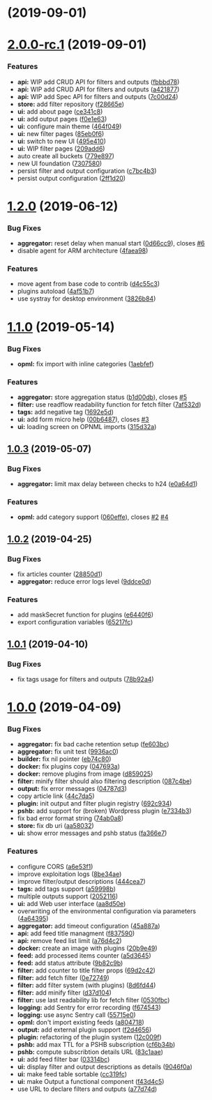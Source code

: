 <a name=""></a>
# [](https://github.com/ncarlier/feedpushr/compare/v2.0.0-rc.1...v) (2019-09-01)



<a name="2.0.0-rc.1"></a>
# [2.0.0-rc.1](https://github.com/ncarlier/feedpushr/compare/v1.2.0...v2.0.0-rc.1) (2019-09-01)


### Features

* **api:** WIP add CRUD API for filters and outputs ([fbbbd78](https://github.com/ncarlier/feedpushr/commit/fbbbd78))
* **api:** WIP add CRUD API for filters and outputs ([a421877](https://github.com/ncarlier/feedpushr/commit/a421877))
* **api:** WIP add Spec API for filters and outputs ([7c00d24](https://github.com/ncarlier/feedpushr/commit/7c00d24))
* **store:** add filter repository ([f28665e](https://github.com/ncarlier/feedpushr/commit/f28665e))
* **ui:** add about page ([ce341c8](https://github.com/ncarlier/feedpushr/commit/ce341c8))
* **ui:** add output pages ([f0e1e63](https://github.com/ncarlier/feedpushr/commit/f0e1e63))
* **ui:** configure main theme ([464f049](https://github.com/ncarlier/feedpushr/commit/464f049))
* **ui:** new filter pages ([85eb0f6](https://github.com/ncarlier/feedpushr/commit/85eb0f6))
* **ui:** switch to new UI ([495e410](https://github.com/ncarlier/feedpushr/commit/495e410))
* **ui:** WIP filter pages ([209add6](https://github.com/ncarlier/feedpushr/commit/209add6))
* auto create all buckets ([779e897](https://github.com/ncarlier/feedpushr/commit/779e897))
* new UI foundation ([7307580](https://github.com/ncarlier/feedpushr/commit/7307580))
* persist filter and output configuration ([c7bc4b3](https://github.com/ncarlier/feedpushr/commit/c7bc4b3))
* persist output configuration ([2ff1d20](https://github.com/ncarlier/feedpushr/commit/2ff1d20))



<a name="1.2.0"></a>
# [1.2.0](https://github.com/ncarlier/feedpushr/compare/v1.1.0...v1.2.0) (2019-06-12)


### Bug Fixes

* **aggregator:** reset delay when manual start ([0d66cc9](https://github.com/ncarlier/feedpushr/commit/0d66cc9)), closes [#6](https://github.com/ncarlier/feedpushr/issues/6)
* disable agent for ARM architecture ([4faea98](https://github.com/ncarlier/feedpushr/commit/4faea98))


### Features

* move agent from base code to contrib ([d4c55c3](https://github.com/ncarlier/feedpushr/commit/d4c55c3))
* plugins autoload ([4af51b7](https://github.com/ncarlier/feedpushr/commit/4af51b7))
* use systray for desktop environment ([3826b84](https://github.com/ncarlier/feedpushr/commit/3826b84))



<a name="1.1.0"></a>
# [1.1.0](https://github.com/ncarlier/feedpushr/compare/v1.0.3...v1.1.0) (2019-05-14)


### Bug Fixes

* **opml:** fix import with inline categories ([1aebfef](https://github.com/ncarlier/feedpushr/commit/1aebfef))


### Features

* **aggregator:** store aggregation status ([b1d00db](https://github.com/ncarlier/feedpushr/commit/b1d00db)), closes [#5](https://github.com/ncarlier/feedpushr/issues/5)
* **filter:** use readflow readability function for fetch filter ([7af532d](https://github.com/ncarlier/feedpushr/commit/7af532d))
* **tags:** add negative tag ([1692e5d](https://github.com/ncarlier/feedpushr/commit/1692e5d))
* **ui:** add form micro help ([00b6487](https://github.com/ncarlier/feedpushr/commit/00b6487)), closes [#3](https://github.com/ncarlier/feedpushr/issues/3)
* **ui:** loading screen on OPNML imports ([315d32a](https://github.com/ncarlier/feedpushr/commit/315d32a))



<a name="1.0.3"></a>
## [1.0.3](https://github.com/ncarlier/feedpushr/compare/v1.0.2...v1.0.3) (2019-05-07)


### Bug Fixes

* **aggregator:** limit max delay between checks to h24 ([e0a64d1](https://github.com/ncarlier/feedpushr/commit/e0a64d1))


### Features

* **opml:** add category support ([060effe](https://github.com/ncarlier/feedpushr/commit/060effe)), closes [#2](https://github.com/ncarlier/feedpushr/issues/2) [#4](https://github.com/ncarlier/feedpushr/issues/4)



<a name="1.0.2"></a>
## [1.0.2](https://github.com/ncarlier/feedpushr/compare/v1.0.1...v1.0.2) (2019-04-25)


### Bug Fixes

* fix articles counter ([28850d1](https://github.com/ncarlier/feedpushr/commit/28850d1))
* **aggregator:** reduce error logs level ([9ddce0d](https://github.com/ncarlier/feedpushr/commit/9ddce0d))


### Features

* add maskSecret function for plugins ([e6440f6](https://github.com/ncarlier/feedpushr/commit/e6440f6))
* export configuration variables ([65217fc](https://github.com/ncarlier/feedpushr/commit/65217fc))



<a name="1.0.1"></a>
## [1.0.1](https://github.com/ncarlier/feedpushr/compare/v1.0.0...v1.0.1) (2019-04-10)


### Bug Fixes

* fix tags usage for filters and outputs ([78b92a4](https://github.com/ncarlier/feedpushr/commit/78b92a4))



<a name="1.0.0"></a>
# [1.0.0](https://github.com/ncarlier/feedpushr/compare/4a64395...v1.0.0) (2019-04-09)


### Bug Fixes

* **aggregator:** fix bad cache retention setup ([fe603bc](https://github.com/ncarlier/feedpushr/commit/fe603bc))
* **aggregator:** fix unit test ([9936ac0](https://github.com/ncarlier/feedpushr/commit/9936ac0))
* **builder:** fix nil pointer ([eb74c80](https://github.com/ncarlier/feedpushr/commit/eb74c80))
* **docker:** fix plugins copy ([047693a](https://github.com/ncarlier/feedpushr/commit/047693a))
* **docker:** remove plugins from image ([d859025](https://github.com/ncarlier/feedpushr/commit/d859025))
* **filter:** minify filter should also filtering description ([087c4be](https://github.com/ncarlier/feedpushr/commit/087c4be))
* **output:** fix error messages ([04787d3](https://github.com/ncarlier/feedpushr/commit/04787d3))
* copy article link ([44c7da5](https://github.com/ncarlier/feedpushr/commit/44c7da5))
* **plugin:** init output and filter plugin registry ([692c934](https://github.com/ncarlier/feedpushr/commit/692c934))
* **pshb:** add support for (broken) Wordpress plugin ([e7334b3](https://github.com/ncarlier/feedpushr/commit/e7334b3))
* fix bad error format string ([74ab0a8](https://github.com/ncarlier/feedpushr/commit/74ab0a8))
* **store:** fix db uri ([aa58032](https://github.com/ncarlier/feedpushr/commit/aa58032))
* **ui:** show error messages and pshb status ([fa366e7](https://github.com/ncarlier/feedpushr/commit/fa366e7))


### Features

* configure CORS ([a6e53f1](https://github.com/ncarlier/feedpushr/commit/a6e53f1))
* improve exploitation logs ([8be34ae](https://github.com/ncarlier/feedpushr/commit/8be34ae))
* improve filter/output descriptions ([444cea7](https://github.com/ncarlier/feedpushr/commit/444cea7))
* **tags:** add tags support ([a59998b](https://github.com/ncarlier/feedpushr/commit/a59998b))
* multiple outputs support ([2052116](https://github.com/ncarlier/feedpushr/commit/2052116))
* **ui:** add Web user interface ([aa8d50e](https://github.com/ncarlier/feedpushr/commit/aa8d50e))
* overwriting of the environmental configuration via parameters ([4a64395](https://github.com/ncarlier/feedpushr/commit/4a64395))
* **aggregator:** add timeout configuration ([45a887a](https://github.com/ncarlier/feedpushr/commit/45a887a))
* **api:** add feed title managment ([f837590](https://github.com/ncarlier/feedpushr/commit/f837590))
* **api:** remove feed list limit ([a76d4c2](https://github.com/ncarlier/feedpushr/commit/a76d4c2))
* **docker:** create an image with plugins ([20b9e49](https://github.com/ncarlier/feedpushr/commit/20b9e49))
* **feed:** add processed items counter ([a5d3645](https://github.com/ncarlier/feedpushr/commit/a5d3645))
* **feed:** add status attribute ([9b82c9b](https://github.com/ncarlier/feedpushr/commit/9b82c9b))
* **filter:** add counter to title filter props ([69d2c42](https://github.com/ncarlier/feedpushr/commit/69d2c42))
* **filter:** add fetch filter ([0e72749](https://github.com/ncarlier/feedpushr/commit/0e72749))
* **filter:** add filter system (with plugins) ([8d6fd44](https://github.com/ncarlier/feedpushr/commit/8d6fd44))
* **filter:** add minify filter ([d37d104](https://github.com/ncarlier/feedpushr/commit/d37d104))
* **filter:** use last readability lib for fetch filter ([0530fbc](https://github.com/ncarlier/feedpushr/commit/0530fbc))
* **logging:** add Sentry for error recording ([f674543](https://github.com/ncarlier/feedpushr/commit/f674543))
* **logging:** use async Sentry call ([55715e0](https://github.com/ncarlier/feedpushr/commit/55715e0))
* **opml:** don't import existing feeds ([a804718](https://github.com/ncarlier/feedpushr/commit/a804718))
* **output:** add external plugin support ([f2d4656](https://github.com/ncarlier/feedpushr/commit/f2d4656))
* **plugin:** refactoring of the plugin system ([12c009f](https://github.com/ncarlier/feedpushr/commit/12c009f))
* **pshb:** add max TTL for a PSHB subscription ([cf6b34b](https://github.com/ncarlier/feedpushr/commit/cf6b34b))
* **pshb:** compute subscribtion details URL ([83c1aae](https://github.com/ncarlier/feedpushr/commit/83c1aae))
* **ui:** add feed filter bar ([03314bc](https://github.com/ncarlier/feedpushr/commit/03314bc))
* **ui:** display filter and output descriptions as details ([9046f0a](https://github.com/ncarlier/feedpushr/commit/9046f0a))
* **ui:** make feed table sortable ([cc319fc](https://github.com/ncarlier/feedpushr/commit/cc319fc))
* **ui:** make Output a functional component ([f43d4c5](https://github.com/ncarlier/feedpushr/commit/f43d4c5))
* use URL to declare filters and outputs ([a77d74d](https://github.com/ncarlier/feedpushr/commit/a77d74d))



